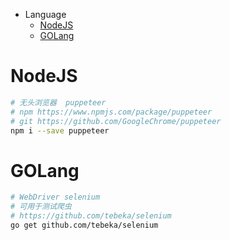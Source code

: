* Language
    * [NodeJS](#NodeJS)
    * [GOLang](#GOLang)

# <a name="NodeJS">NodeJS</a>

```bash
# 无头浏览器  puppeteer
# npm https://www.npmjs.com/package/puppeteer
# git https://github.com/GoogleChrome/puppeteer
npm i --save puppeteer

```

# <a name="GOLang">GOLang</a>
```bash
# WebDriver selenium
# 可用于测试爬虫
# https://github.com/tebeka/selenium
go get github.com/tebeka/selenium

```
